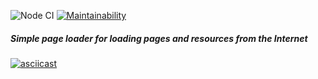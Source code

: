 ![Node CI](https://github.com/irkinwork/backend-project-lvl3/workflows/Node%20CI/badge.svg) [![Maintainability](https://api.codeclimate.com/v1/badges/fc03c296fc5077a28104/maintainability)](https://codeclimate.com/github/irkinwork/backend-project-lvl3/maintainability)

##### Simple page loader for loading pages and resources from the Internet

[![asciicast](https://asciinema.org/a/xdOahLIEvjyPZZZ7ZL3OEDgoF.svg)](https://asciinema.org/a/xdOahLIEvjyPZZZ7ZL3OEDgoF)